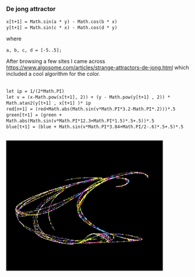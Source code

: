 ### De jong attractor

```JS
x[t+1] = Math.sin(a * y) - Math.cos(b * x)
y[t+1] = Math.sin(c * x) - Math.cos(d * y)

```
where

```JS
a, b, c, d = [-5..5];
```


After browsing a few sites I came across https://www.algosome.com/articles/strange-attractors-de-jong.html which included a cool algorithm for the color.

```Js

let ip = 1/(2*Math.PI)
let v = (x-Math.pow(x[t+1], 2)) + (y - Math.pow(y[t+1] , 2)) * Math.atan2(y[t+1] , x[t+1] )* ip
red[n+1] = (red+Math.abs(Math.sin(v*Math.PI*3.2-Math.PI*.2)))*.5
green[t+1] = (green + Math.abs(Math.sin(v*Math.PI*12.3+Math.PI*1.5)*.5+.5))*.5
blue[t+1] = (blue + Math.sin(v*Math.PI*3.84+Math.PI/2-.6)*.5+.5)*.5


```

![samplegif](sample.gif)